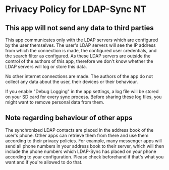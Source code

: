 # Privacy Policy for LDAP-Sync NT

## This app will not send any data to third parties
This app communicates only with the LDAP servers which are configured by the user themselves.
The user's LDAP servers will see the IP address from which the connection is made, the configured user credentials, and the search filter as configured. As these LDAP servers are outside the control of the authors of this app, therefore we don't know whether the LDAP servers will log or store this data.

No other internet connections are made. The authors of the app do not collect any data about the user, their devices or their behaviour.

If you enable "Debug Logging" in the app settings, a log file will be stored on your SD card for every sync process. Before sharing these log files, you might want to remove personal data from them.

## Note regarding behaviour of other apps
The synchronized LDAP contacts are placed in the address book of the user's phone. Other apps can retrieve them from there and use them according to their privacy policies. For example, many messenger apps will send all phone numbers in your address book to their server, which will then include the phone numbers which LDAP-Sync has placed on your phone according to your configuration. Please check beforehand if that's what you want and if you're allowed to do that.



